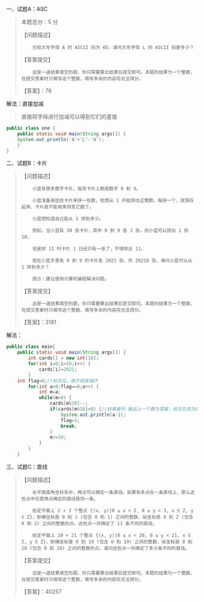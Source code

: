 一、试题A：ASC

> 本题总分：5 分
>
> 【问题描述】
>
>         已知大写字母 A 的 ASCII 码为 65，请问大写字母 L 的 ASCII 码是多少？
>
> 【答案提交】
>
>         这是一道结果填空的题，你只需要算出结果后提交即可。本题的结果为一个整数，在提交答案时只填写这个整数，填写多余的内容将无法得分。
>
> 【答案】：76

解法：直接加减

> 直接将字母进行加减可以得到它们的差值

```java
public class one {
	public static void main(String args[]) {
	System.out.println('A'+'L'-'A');
	}
}
```

二、试题B：卡片

> 【问题描述】
>
>         小蓝有很多数字卡片，每张卡片上都是数字 0 到 9。
>             
>         小蓝准备用这些卡片来拼一些数，他想从 1 开始拼出正整数，每拼一个，就保存起来，卡片就不能用来拼其它数了。
>             
>         小蓝想知道自己能从 1 拼到多少。
>             
>         例如，当小蓝有 30 张卡片，其中 0 到 9 各 3 张，则小蓝可以拼出 1 到 10，
>             
>         但是拼 11 时卡片 1 已经只有一张了，不够拼出 11。
>             
>         现在小蓝手里有 0 到 9 的卡片各 2021 张，共 20210 张，请问小蓝可以从 1 拼到多少？
>             
>         提示：建议使用计算机编程解决问题。
>
> 【答案提交】
>
>         这是一道结果填空的题，你只需要算出结果后提交即可。本题的结果为一个整数，在提交答案时只填写这个整数，填写多余的内容将无法得分。
>
> 【答案】：3181

解法：

```java
public class main{
	public static void main(String args[]) {
		int cards[] = new int[10];
		for(int i=0;i<10;i++) {
			cards[i]=2021;
		}	
	int flag=0;//标志位，用于结束循环
		for(int a=0;flag==0;a++) {
			int m=a;
			while(m>0) {
				cards[m%10]--;
				if(cards[m%10]<0) {//结束循环,输出上一个数为答案，标志位改为1，结束循环
					System.out.println(a-1);
					flag=1;
					break;
				}
				m/=10;
			}
		}
	}
```
三、试题C：直线

> 【问题描述】
>
>         在平面直角坐标系中，两点可以确定一条直线。如果有多点在一条直线上，那么这些点中任意两点确定的直线是同一条。
>         
>         给定平面上 2 × 3 个整点 {(x, y)|0 ≤ x < 2, 0 ≤ y < 3, x ∈ Z, y ∈ Z}，即横坐标是 0 到 1 (包含 0 和 1) 之间的整数、纵坐标是 0 到 2 (包含 0 和 2) 之间的整数的点。这些点一共确定了 11 条不同的直线。
>         
>         给定平面上 20 × 21 个整点 {(x, y)|0 ≤ x < 20, 0 ≤ y < 21, x ∈ Z, y ∈ Z}，即横坐标是 0 到 19 (包含 0 和 19) 之间的整数、纵坐标是 0 到 20 (包含 0 和 20) 之间的整数的点。请问这些点一共确定了多少条不同的直线。
>
> 【答案提交】
>
>         这是一道结果填空的题，你只需要算出结果后提交即可。本题的结果为一个整数，在提交答案时只填写这个整数，填写多余的内容将无法得分。
>
> 【答案】：40257